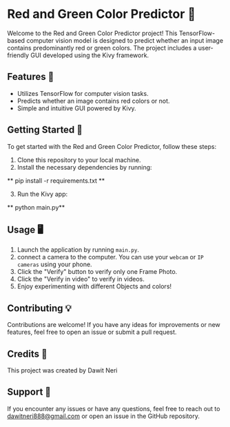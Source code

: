 # Red and Green Color Predictor 🚦

Welcome to the Red and Green Color Predictor project! This TensorFlow-based computer vision model is designed to predict whether an input image contains predominantly red or green colors. The project includes a user-friendly GUI developed using the Kivy framework.

## Features 🎨

- Utilizes TensorFlow for computer vision tasks.
- Predicts whether an image contains red colors or not.
- Simple and intuitive GUI powered by Kivy.

## Getting Started 🚀

To get started with the Red and Green Color Predictor, follow these steps:

1. Clone this repository to your local machine.
2. Install the necessary dependencies by running:

** pip install -r requirements.txt **

3. Run the Kivy app:

** python main.py**


## Usage 🖥️

1. Launch the application by running `main.py`.
2. connect a camera to the computer. You can use your `webcam` or `IP cameras` using your phone.
3. Click the "Verify" button to verify only one Frame Photo.
4. Click the "Verify in video" to verify in videos.
5. Enjoy experimenting with different Objects and colors!

## Contributing 💡

Contributions are welcome! If you have any ideas for improvements or new features, feel free to open an issue or submit a pull request.

## Credits 🙌

This project was created by Dawit Neri 

## Support 💬

If you encounter any issues or have any questions, feel free to reach out to dawitneri888@gmail.com or open an issue in the GitHub repository.
